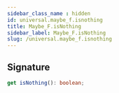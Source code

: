 ```yaml
---
sidebar_class_name : hidden
id: universal.maybe_f.isnothing
title: Maybe_F.isNothing
sidebar_label: Maybe_F.isNothing
slug: /universal.maybe_f.isnothing
---
```






## Signature

```typescript
get isNothing(): boolean;
```
